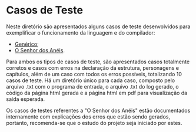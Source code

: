 # Casos de Teste

Neste diretório são apresentados alguns casos de teste desenvolvidos para exemplificar o funcionamento da linguagem e do compilador:

- [Genérico](https://github.com/GuilhermeSGodoy/Construcao-Compiladores/tree/main/T6/CasosTeste/generico);
- [O Senhor dos Anéis](https://github.com/GuilhermeSGodoy/Construcao-Compiladores/tree/main/T6/CasosTeste/senhor-dos-aneis).

Para ambos os tipos de casos de teste, são apresentados casos totalmente corretos e casos com erros na declaração da estrutura, personagens e capítulos, além de um caso com todos os erros possíveis, totalizando 10 casos de teste. Há um diretório único para cada caso, composto pelo arquivo .txt com o programa de entrada, o arquivo .txt do log gerado, o código da página html gerada e a página html em pdf para visualização da saída esperada.

Os casos de testes referentes a "O Senhor dos Anéis" estão documentados internamente com explicações dos erros que estão sendo gerados, portanto, recomenda-se que o estudo do projeto seja iniciado por estes.
